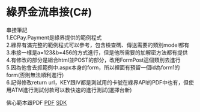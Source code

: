 # 綠界金流串接(C#)
串接筆記 </br>
1.ECPay.Payment是綠界提供的範例程式 </br>
2.綠界有滿完整的範例程式可以參考，包含檢查碼、傳送需要的類別model都有 </br>
3.串接一樣是a=123&b=456的方式進行，但是他所需要的加解密方法都有提供 </br>
4.有修改的部分是組合html並POST的部分，改用FormPost這個類別去進行 </br>
5.因為他會去抓範例中.aspx本身的form，所以裡面有預留一個id為form1的form(否則無法順利進行) </br>
6.記得修改return url，KEY跟IV都是測試用的卡號在綠界API的PDF中也有，但使用ATM進行測試付款可以教快速的進行測試(選擇台新) </br>

佛心範本跟PDF
<a href="https://www.ecpay.com.tw/Content/files/ecpay_011.pdf">PDF</a>
<a href="https://www.ecpay.com.tw/Service/API_Dwnld">SDK</a>
